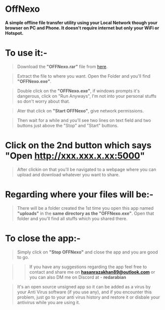 # OffNexo
**A simple offline file transfer utility using your Local Network though your browser on PC and Phone. It doesn't require internet but only your WiFi or Hotspot.**

# To use it:-
> Download the **"OFFNexo.rar"** file from [here](https://github.com/hasan200343/OffNexo/releases).

> Extract the file to where you want. Open the Folder and you'll find **"OFFNexo.exe"**.

> Double click on the **"OFFNexo.exe"**, if windows prompts it's dangerous, click on "Run Anyways", I'm not into your personal stuffs so don't worry about that.

> Ater that click on **"Start OFFNexo"**, give network permissions.

> Then wait for a while and you'll see two lines on text field and two buttons just above the "Stop" and "Start" buttons.

# Click on the 2nd button which says "Open http://xxx.xxx.x.xx:5000"
> After clickin on that you'll be navigated to a webpage where you can upload and download whatever you want to share.

# Regarding where your files will be:-
> There will be a folder created the 1st time you open this app named **"uploads"** in the **same directory as the "OFFNexo.exe"**.
> Open that folder and you'll find all stuffs which you shared there.



# To close the app:- 
> Simply click on **"Stop OFFNexo"** and close the app and you are good to go.

>> If you have any suggestions regarding the app feel free to contact and share me on **hasanrazakhan89@outlook.com** or you can also DM me on Discord at - **redarabian**

> It's an open source unsigned app so it can be added as a virus by your Anti Virus software (if you use any), and if you encounter this problem, just go to your anti virus history and restore it or disbale your antivirus while you are using it.





